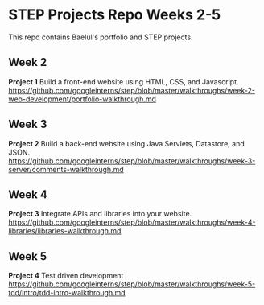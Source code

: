 # STEP Projects Repo Weeks 2-5

This repo contains Baelul's portfolio and STEP projects.

## Week 2
**Project 1**
Build a front-end website using HTML, CSS, and Javascript.
https://github.com/googleinterns/step/blob/master/walkthroughs/week-2-web-development/portfolio-walkthrough.md

## Week 3
**Project 2**
Build a back-end website using Java Servlets, Datastore, and JSON.
https://github.com/googleinterns/step/blob/master/walkthroughs/week-3-server/comments-walkthrough.md
## Week 4
**Project 3**
Integrate APIs and libraries into your website.
https://github.com/googleinterns/step/blob/master/walkthroughs/week-4-libraries/libraries-walkthrough.md
## Week 5
**Project 4**
Test driven development
https://github.com/googleinterns/step/blob/master/walkthroughs/week-5-tdd/intro/tdd-intro-walkthrough.md

